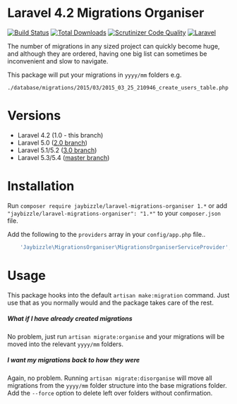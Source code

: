 # Laravel 4.2 Migrations Organiser
 [![Build Status](https://img.shields.io/travis/JayBizzle/Laravel-Migrations-Organiser/1.0.svg?style=flat-square)](https://travis-ci.org/JayBizzle/Laravel-Migrations-Organiser)
 [![Total Downloads](https://img.shields.io/packagist/dt/JayBizzle/Laravel-Migrations-Organiser.svg?style=flat-square)](https://packagist.org/packages/jaybizzle/Laravel-Migrations-Organiser)
 [![Scrutinizer Code Quality](https://img.shields.io/scrutinizer/g/JayBizzle/Laravel-Migrations-Organiser.svg?style=flat-square)](https://scrutinizer-ci.com/g/JayBizzle/Laravel-Migrations-Organiser/?branch=master) [![Laravel](https://img.shields.io/badge/laravel-4.2-ff69b4.svg?style=flat-square)](https://laravel.com)

The number of migrations in any sized project can quickly become huge, and although they are ordered, having one big list can sometimes be inconvenient and slow to navigate.

This package will put your migrations in `yyyy/mm` folders e.g.

`./database/migrations/2015/03/2015_03_25_210946_create_users_table.php`

Versions
========
 - Laravel 4.2 (1.0 - this branch)
 - Laravel 5.0 ([2.0 branch](https://github.com/JayBizzle/Laravel-Migrations-Organiser/tree/2.0))
 - Laravel 5.1/5.2 ([3.0 branch](https://github.com/JayBizzle/Laravel-Migrations-Organiser/tree/3.0))
 - Laravel 5.3/5.4 ([master branch](https://github.com/JayBizzle/Laravel-Migrations-Organiser/tree/master))

Installation
============

Run `composer require jaybizzle/laravel-migrations-organiser 1.*` or add `"jaybizzle/laravel-migrations-organiser": "1.*"` to your `composer.json` file.

Add the following to the `providers` array in your `config/app.php` file..

```PHP
    'Jaybizzle\MigrationsOrganiser\MigrationsOrganiserServiceProvider',
```

Usage
============
This package hooks into the default `artisan make:migration` command. Just use that as you normally would and the package takes care of the rest.

##### What if I have already created migrations
No problem, just run `artisan migrate:organise` and your migrations will be moved into the relevant `yyyy/mm` folders.

##### I want my migrations back to how they were
Again, no problem. Running `artisan migrate:disorganise` will move all migrations from the `yyyy/mm` folder structure into the base migrations folder. Add the `--force` option to delete left over folders without confirmation.
